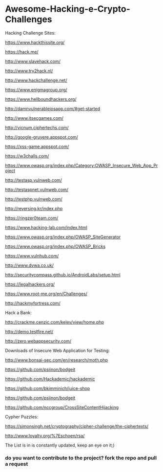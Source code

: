 # Awesome-Hacking-e-Crypto-Challenges

Hacking Challenge Sites:

https://www.hackthissite.org/

https://hack.me/

http://www.slavehack.com/

http://www.try2hack.nl/

http://www.hackchallenge.net/

https://www.enigmagroup.org/

https://www.hellboundhackers.org/

http://damnvulnerableiosapp.com/#get-started

http://www.itsecgames.com/

http://vicnum.ciphertechs.com/

http://google-gruyere.appspot.com/

https://xss-game.appspot.com/

https://w3challs.com/

https://www.owasp.org/index.php/Category:OWASP_Insecure_Web_App_Project

http://testasp.vulnweb.com/

http://testaspnet.vulnweb.com/

http://testphp.vulnweb.com/

http://reversing.kr/index.php

https://ringzer0team.com/

https://www.hacking-lab.com/index.html

https://www.owasp.org/index.php/OWASP_SiteGenerator

https://www.owasp.org/index.php/OWASP_Bricks

https://www.vulnhub.com/

http://www.dvwa.co.uk/

http://securitycompass.github.io/AndroidLabs/setup.html

https://legalhackers.org/

https://www.root-me.org/en/Challenges/

http://hackmyfortress.com/


Hack a Bank:

http://crackme.cenzic.com/kelev/view/home.php

http://demo.testfire.net/

http://zero.webappsecurity.com/



Downloads of Insecure Web Application for Testing:

http://www.bonsai-sec.com/en/research/moth.php

https://github.com/psiinon/bodgeit

https://github.com/Hackademic/hackademic

https://github.com/bkimminich/juice-shop

https://github.com/psiinon/bodgeit

https://github.com/nccgroup/CrossSiteContentHijacking


Cypher Puzzles:

https://simonsingh.net/cryptography/cipher-challenge/the-ciphertexts/

http://www.loyalty.org/%7Eschoen/rsa/




The List is in is constantly updated, keep an eye on it;)


### do you want to contribute to the project? fork the repo and pull a request
